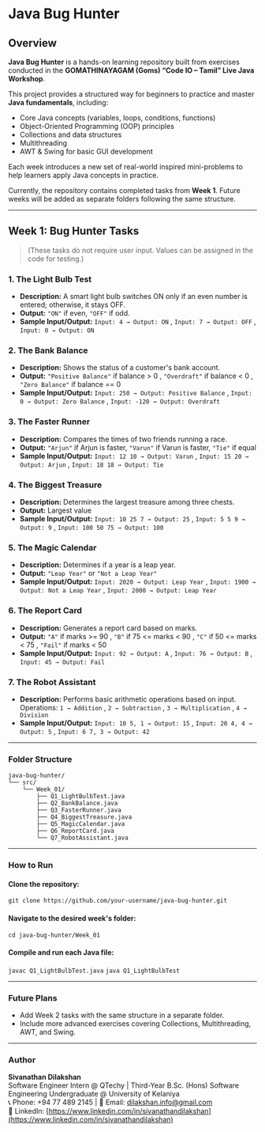 # Java Bug Hunter

## Overview  
**Java Bug Hunter** is a hands-on learning repository built from exercises conducted in the **GOMATHINAYAGAM (Goms) “Code IO – Tamil” Live Java Workshop**.  

This project provides a structured way for beginners to practice and master **Java fundamentals**, including:  
- Core Java concepts (variables, loops, conditions, functions)  
- Object-Oriented Programming (OOP) principles  
- Collections and data structures  
- Multithreading  
- AWT & Swing for basic GUI development
  
Each week introduces a new set of real-world inspired mini-problems to help learners apply Java concepts in practice.  

Currently, the repository contains completed tasks from **Week 1**. Future weeks will be added as separate folders following the same structure.

---

## Week 1: Bug Hunter Tasks

> (These tasks do not require user input. Values can be assigned in the code for testing.)

### 1. The Light Bulb Test
- **Description:** A smart light bulb switches ON only if an even number is entered; otherwise, it stays OFF.  
- **Output:** `"ON"` if even, `"OFF"` if odd.  
- **Sample Input/Output:** `Input: 4 → Output: ON` , `Input: 7 → Output: OFF` , `Input: 0 → Output: ON`

### 2. The Bank Balance
- **Description:** Shows the status of a customer's bank account.
- **Output:** `"Positive Balance"` if balance > 0 , `"Overdraft"` if balance < 0 , `"Zero Balance"` if balance == 0
- **Sample Input/Output:** `Input: 250 → Output: Positive Balance` , `Input: 0 → Output: Zero Balance` , `Input: -120 → Output: Overdraft`

### 3. The Faster Runner
- **Description:** Compares the times of two friends running a race.
- **Output:** `"Arjun"` if Arjun is faster, `"Varun"` if Varun is faster, `"Tie"` if equal
- **Sample Input/Output:** `Input: 12 10 → Output: Varun` , `Input: 15 20 → Output: Arjun` , `Input: 18 18 → Output: Tie`

### 4. The Biggest Treasure
- **Description:** Determines the largest treasure among three chests.
- **Output:** Largest value
- **Sample Input/Output:** `Input: 10 25 7 → Output: 25` , `Input: 5 5 9 → Output: 9` , `Input: 100 50 75 → Output: 100`

### 5. The Magic Calendar
- **Description:** Determines if a year is a leap year.
- **Output:** `"Leap Year"` or `"Not a Leap Year"`
- **Sample Input/Output:** `Input: 2020 → Output: Leap Year` , `Input: 1900 → Output: Not a Leap Year` , `Input: 2000 → Output: Leap Year`

### 6. The Report Card
- **Description:** Generates a report card based on marks.
- **Output:** `"A"` if marks >= 90 , `"B"` if 75 <= marks < 90 , `"C"` if 50 <= marks < 75 , `"Fail"` if marks < 50
- **Sample Input/Output:** `Input: 92 → Output: A` , `Input: 76 → Output: B` , `Input: 45 → Output: Fail`

### 7. The Robot Assistant
- **Description:** Performs basic arithmetic operations based on input.
Operations: `1 → Addition` , `2 → Subtraction` , `3 → Multiplication` , `4 → Division`
- **Sample Input/Output:** `Input: 10 5, 1 → Output: 15` , `Input: 20 4, 4 → Output: 5` , `Input: 6 7, 3 → Output: 42`

---

### Folder Structure

```
java-bug-hunter/
└── src/
    └── Week_01/
        ├── Q1_LightBulbTest.java
        ├── Q2_BankBalance.java
        ├── Q3_FasterRunner.java
        ├── Q4_BiggestTreasure.java
        ├── Q5_MagicCalendar.java
        ├── Q6_ReportCard.java
        └── Q7_RobotAssistant.java
```
---

### How to Run

#### Clone the repository:
`git clone https://github.com/your-username/java-bug-hunter.git`

#### Navigate to the desired week's folder:
`cd java-bug-hunter/Week_01`

#### Compile and run each Java file:
`javac Q1_LightBulbTest.java`
`java Q1_LightBulbTest`

--- 

### Future Plans
- Add Week 2 tasks with the same structure in a separate folder.
- Include more advanced exercises covering Collections, Multithreading, AWT, and Swing.

---

### Author  
**Sivanathan Dilakshan**  
Software Engineer Intern @ QTechy | Third-Year B.Sc. (Hons) Software Engineering Undergraduate @ University of Kelaniya  
📞 Phone: +94 77 489 2145  | 📧 Email: [dilakshan.info@gmail.com](mailto:dilakshan.info@gmail.com)  
🔗 LinkedIn: [https://www.linkedin.com/in/sivanathandilakshan](https://www.linkedin.com/in/sivanathandilakshan)

